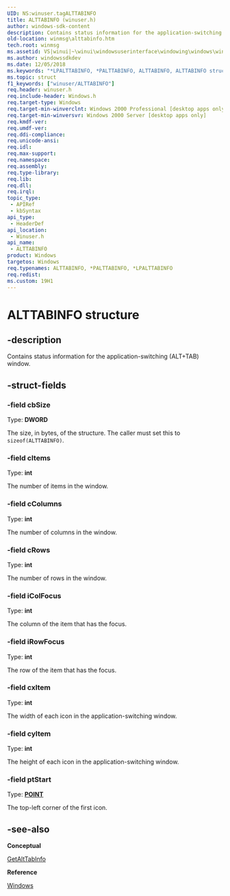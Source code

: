 ```yaml
---
UID: NS:winuser.tagALTTABINFO
title: ALTTABINFO (winuser.h)
author: windows-sdk-content
description: Contains status information for the application-switching (ALT+TAB) window.
old-location: winmsg\alttabinfo.htm
tech.root: winmsg
ms.assetid: VS|winui|~\winui\windowsuserinterface\windowing\windows\windowreference\windowstructures\alttabinfo.htm
ms.author: windowssdkdev
ms.date: 12/05/2018
ms.keywords: "*LPALTTABINFO, *PALTTABINFO, ALTTABINFO, ALTTABINFO structure [Windows and Messages], LPALTTABINFO, LPALTTABINFO structure pointer [Windows and Messages], PALTTABINFO, PALTTABINFO structure pointer [Windows and Messages], _win32_ALTTABINFO_str, _win32_alttabinfo_str_cpp, winmsg.alttabinfo, winui._win32_alttabinfo_str, winuser/ALTTABINFO, winuser/LPALTTABINFO, winuser/PALTTABINFO"
ms.topic: struct
f1_keywords: ["winuser/ALTTABINFO"]
req.header: winuser.h
req.include-header: Windows.h
req.target-type: Windows
req.target-min-winverclnt: Windows 2000 Professional [desktop apps only]
req.target-min-winversvr: Windows 2000 Server [desktop apps only]
req.kmdf-ver: 
req.umdf-ver: 
req.ddi-compliance: 
req.unicode-ansi: 
req.idl: 
req.max-support: 
req.namespace: 
req.assembly: 
req.type-library: 
req.lib: 
req.dll: 
req.irql: 
topic_type:
 - APIRef
 - kbSyntax
api_type:
 - HeaderDef
api_location:
 - Winuser.h
api_name:
 - ALTTABINFO
product: Windows
targetos: Windows
req.typenames: ALTTABINFO, *PALTTABINFO, *LPALTTABINFO
req.redist: 
ms.custom: 19H1
---
```


# ALTTABINFO structure


## -description


Contains status information for the application-switching (ALT+TAB) window.


## -struct-fields




### -field cbSize

Type: <b>DWORD</b>

The size, in bytes, of the structure. The caller must set this to <code>sizeof(ALTTABINFO)</code>. 


### -field cItems

Type: <b>int</b>

The number of items in the window. 


### -field cColumns

Type: <b>int</b>

The number of columns in the window. 


### -field cRows

Type: <b>int</b>

The number of rows in the window. 


### -field iColFocus

Type: <b>int</b>

The column of the item that has the focus. 


### -field iRowFocus

Type: <b>int</b>

The row of the item that has the focus. 


### -field cxItem

Type: <b>int</b>

The width of each icon in the application-switching window. 


### -field cyItem

Type: <b>int</b>

The height of each icon in the application-switching window. 


### -field ptStart

Type: <b><a href="https://docs.microsoft.com/previous-versions/dd162805(v=vs.85)">POINT</a></b>

The top-left corner of the first icon. 


## -see-also




<b>Conceptual</b>



<a href="https://docs.microsoft.com/windows/desktop/api/winuser/nf-winuser-getalttabinfoa">GetAltTabInfo</a>



<b>Reference</b>



<a href="https://docs.microsoft.com/windows/desktop/winmsg/windows">Windows</a>
 

 

